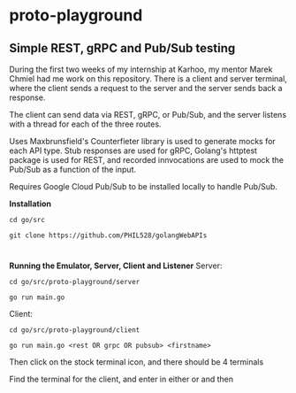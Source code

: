 # proto-playground

## Simple REST, gRPC and Pub/Sub testing


During the first two weeks of my internship at Karhoo, my mentor Marek Chmiel had me work on this repository. There is a client and server terminal, where the client sends a request to the server and the server sends back a response. 

The client can send data via REST, gRPC, or Pub/Sub, and the server listens with a thread for each of the three routes. 

Uses Maxbrunsfield's Counterfieter library is used to generate mocks for each API type. Stub responses are used for gRPC, Golang's httptest package is used for REST, and recorded innvocations are used to mock the Pub/Sub as a function of the input. 

Requires Google Cloud Pub/Sub to be installed locally to handle Pub/Sub. 




**Installation** 
 
```cd go/src ```

```git clone https://github.com/PHIL528/golangWebAPIs```

<div> <h1></h1></div>

 
**Running the Emulator, Server, Client and Listener**
Server:

```cd go/src/proto-playground/server```

```go run main.go```

Client:

```cd go/src/proto-playground/client```

```go run main.go <rest OR grpc OR pubsub> <firstname>```

Then click on the stock terminal icon, and there should be 4 terminals

Find the terminal for the client, and enter in either <rest> <grpc> or <pubsub> and then <firstname>


